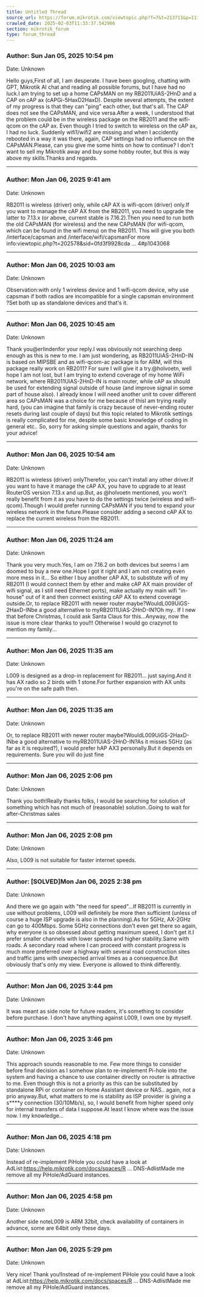 ```yaml
---
title: Untitled Thread
source_url: https://forum.mikrotik.com/viewtopic.php?f=7&t=213711&p=1117825#p1117825
crawled_date: 2025-02-03T11:33:37.542906
section: mikrotik_forum
type: forum_thread
---
```


### Author: Sun Jan 05, 2025 10:54 pm
Date: Unknown

Hello guys,First of all, I am desperate. I have been googling, chatting with GPT, Mikrotik AI chat and reading all possible forums, but I have had no luck.I am trying to set up a home CAPsMAN on my RB2011UiAS-2HnD and a CAP on cAP ax (cAPGi-5HaxD2HaxD). Despite several attempts, the extent of my progress is that they can "ping" each other, but that's all. The CAP does not see the CAPsMAN, and vice versa.After a week, I understood that the problem could be in the wireless package on the RB2011 and the wifi-qcom on the cAP ax. Even though I tried to switch to wireless on the cAP ax, I had no luck. Suddenly wifi1/wifi2 are missing and when I accidently rebooted in a way it was there, again, CAP settings had no influence on the CAPsMAN.Please, can you give me some hints on how to continue? I don't want to sell my Mikrotik away and buy some hobby router, but this is way above my skills.Thanks and regards.


---
### Author: Mon Jan 06, 2025 9:41 am
Date: Unknown

RB2011 is wireless (driver) only, while cAP AX is wifi-qcom (driver) only.If you want to manage the cAP AX from the RB2011, you need to upgrade the latter to 7.13.x (or above, current stable is 7.16.2).Then you need to run both the old CAPsMAN (for wireless) and the new CAPsMAN (for wifi-qcom, which can be found in the wifi menu) on the RB2011. This will give you both /interface/capsman and /interface/wifi/capsmanFor more info:viewtopic.php?t=202578&sid=0fd3f9928cda ... 4#p1043068


---
### Author: Mon Jan 06, 2025 10:03 am
Date: Unknown

Observation:with only 1 wireless device and 1 wifi-qcom device, why use capsman if both radios are incompatible for a single capsman environment ?Set both up as standalone devices and that's it.


---
### Author: Mon Jan 06, 2025 10:45 am
Date: Unknown

Thank you@erlindenfor your reply.I was obviously not searching deep enough as this is new to me. I am just wondering, as RB2011UiAS-2HnD-IN is based on MIPSBE and as wifi-qcom-ac package is for ARM, will this package really work on RB2011? For sure I will give it a try.@holvoetn, well hope I am not lost, but I am trying to extend coverage of my home WiFi network, where RB2011UiAS-2HnD-IN is main router, while cAP ax should be used for extending signal outside of house (and improve signal in some part of house also). I already know I will need another unit to cover different area so CAPsMAN was a choice for me because of thisI am trying really hard, (you can imagine that family is crazy because of never-ending router resets during last couple of days) but this topic related to Mikrotik settings is really complicated for me, despite some basic knowledge of coding in general etc.. So, sorry for asking simple questions and again, thanks for your advice!


---
### Author: Mon Jan 06, 2025 10:54 am
Date: Unknown

RB2011 is wireless (driver) onlyTherefor, you can't install any other driver.If you want to have it manage the cAP AX, you have to upgrade to at least RouterOS version 7.13.x and up.But, as @holvoetn mentioned, you won't really benefit from it as you have to do the settings twice (wireless and wifi-qcom).Though I would prefer running CAPsMAN if you tend to expand your wireless network in the future.Please consider adding a second cAP AX to replace the current wireless from the RB2011.


---
### Author: Mon Jan 06, 2025 11:24 am
Date: Unknown

Thank you very much.Yes, I am on 7.16.2 on both devices but seems I am doomed to buy a new one.Hope I got it right and I am not creating even more mess in it... So either I buy another cAP AX, to substitute wifi of my RB2011 (I would connect them by ether and make cAP AX main provider of wifi signal, as I still need Ethernet ports), make actually my main wifi "in-house" out of it and then connect existing cAP AX to extend coverage outside.Or, to replace RB2011 with newer router maybe?WouldL009UiGS-2HaxD-INbe a good alternative to myRB2011UiAS-2HnD-IN?Oh my.. If I new that before Christmas, I could ask Santa Claus for this...Anyway, now the issue is more clear thanks to you!!! Otherwise I would go crazynot to mention my family...


---
### Author: Mon Jan 06, 2025 11:35 am
Date: Unknown

L009 is designed as a drop-in replacement for RB2011... just saying.And it has AX radio so 2 birds with 1 stone.For further expansion with AX units you're on the safe path then.


---
### Author: Mon Jan 06, 2025 11:35 am
Date: Unknown

Or, to replace RB2011 with newer router maybe?WouldL009UiGS-2HaxD-INbe a good alternative to myRB2011UiAS-2HnD-IN?As it misses 5GHz (as far as it is required?), I would prefer hAP AX3 personally.But it depends on requirements. Sure you will do just fine


---
### Author: Mon Jan 06, 2025 2:06 pm
Date: Unknown

Thank you both!Really thanks folks, I would be searching for solution of something which has not much of (reasonable) solution..Going to wait for after-Christmas sales


---
### Author: Mon Jan 06, 2025 2:08 pm
Date: Unknown

Also, L009 is not suitable for faster internet speeds.


---
### Author: [SOLVED]Mon Jan 06, 2025 2:38 pm
Date: Unknown

And there we go again with "the need for speed"...If RB2011 is currently in use without problems, L009 will definitely be more then sufficient (unless of course a huge ISP upgrade is also in the planning).As for 5GHz, AX-2GHz can go to 400Mbps. Some 5GHz connections don't even get there so again, why everyone is so obsessed about getting maximum speed, I don't get it.I prefer smaller channels with lower speeds and higher stability.Same with roads. A secondary road where I can proceed with constant progress is much more preferred over a highway with several road construction sites and traffic jams with unexpected arrival times as a consequence.But obviously that's only my view. Everyone is allowed to think differently.


---
### Author: Mon Jan 06, 2025 3:44 pm
Date: Unknown

It was meant as side note for future readers, it's something to consider before purchase. I don't have anything against L009, I own one by myself.


---
### Author: Mon Jan 06, 2025 3:46 pm
Date: Unknown

This approach sounds reasonable to me. Few more things to consider before final decision as I somehow plan to re-implement Pi-hole into the system and having a chance to use container directly on router is attractive to me.  Even though this is not a priority as this can be substituted by standalone RPi or container on Home Assistant device or NAS.. again, not a prio anyway.But, what matters to me is stability as ISP provider is giving a s****y connection (30/10Mb/s), so, I would benefit from higher speed only for internal transfers of data I suppose.At least I know where was the issue now. I my knowledge...


---
### Author: Mon Jan 06, 2025 4:18 pm
Date: Unknown

Instead of re-implement PiHole you could have a look at AdList:https://help.mikrotik.com/docs/spaces/R ... DNS-AdlistMade me remove all my PiHole/AdGuard instances.


---
### Author: Mon Jan 06, 2025 4:58 pm
Date: Unknown

Another side noteL009 is ARM 32bit, check availability of containers in advance, some are 64bit only these days.


---
### Author: Mon Jan 06, 2025 5:29 pm
Date: Unknown

Very nice! Thank you!Instead of re-implement PiHole you could have a look at AdList:https://help.mikrotik.com/docs/spaces/R ... DNS-AdlistMade me remove all my PiHole/AdGuard instances.

